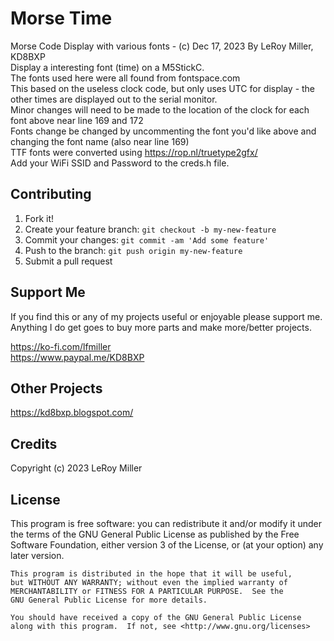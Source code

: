 # Morse Time

Morse Code Display with various fonts - (c) Dec 17, 2023 By LeRoy Miller, KD8BXP  
Display a interesting font (time) on a M5StickC.  
The fonts used here were all found from fontspace.com  
This based on the useless clock code, but only uses UTC for display - the other times are displayed out to the serial monitor.  
Minor changes will need to be made to the location of the clock for each font above
near line 169 and 172  
Fonts change be changed by uncommenting the font you'd like above and changing the font name (also near line 169)  
TTF fonts were converted using https://rop.nl/truetype2gfx/  
Add your WiFi SSID and Password to the creds.h file.  

## Contributing

1. Fork it!
2. Create your feature branch: `git checkout -b my-new-feature`
3. Commit your changes: `git commit -am 'Add some feature'`
4. Push to the branch: `git push origin my-new-feature`
5. Submit a pull request

## Support Me

If you find this or any of my projects useful or enjoyable please support me.  
Anything I do get goes to buy more parts and make more/better projects.  

https://ko-fi.com/lfmiller  
https://www.paypal.me/KD8BXP  

## Other Projects

https://kd8bxp.blogspot.com/  


## Credits

Copyright (c) 2023 LeRoy Miller

## License

This program is free software: you can redistribute it and/or modify
    it under the terms of the GNU General Public License as published by
    the Free Software Foundation, either version 3 of the License, or
    (at your option) any later version.

    This program is distributed in the hope that it will be useful,
    but WITHOUT ANY WARRANTY; without even the implied warranty of
    MERCHANTABILITY or FITNESS FOR A PARTICULAR PURPOSE.  See the
    GNU General Public License for more details.

    You should have received a copy of the GNU General Public License
    along with this program.  If not, see <http://www.gnu.org/licenses>
